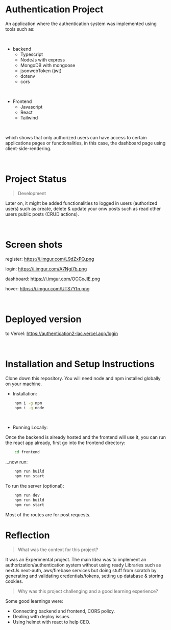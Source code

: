 # Authentication Project

An application where the authentication system was implemented using tools such as:


&nbsp;

* backend
    * Typescript
    * NodeJs with express
    * MongoDB with mongoose
    * jsonwebToken (jwt)
    * dotenv
    * cors

&nbsp;

* Frontend
    * Javascript
    * React
    * Tailwind


&nbsp;


which shows that only authorized users can have access to certain applications pages or functionalities, in this case, the dashboard page using client-side-rendering.


&nbsp;


# Project Status

> Development

Later on, it might be added functionalities to logged in users (authorized users) such as create, delete & update your onw posts such as read other users public posts (CRUD actions).

&nbsp;

# Screen shots
register: https://i.imgur.com/L9dZxPQ.png

login: https://i.imgur.com/A7Ngi7b.png

dashboard: https://i.imgur.com/OCCxJIE.png

hover: https://i.imgur.com/UTS7Yfn.png

&nbsp;

# Deployed version

to Vercel: https://authentication2-lac.vercel.app/login

&nbsp;
# Installation and Setup Instructions
Clone down this repository. You will need node and npm installed globally on your machine.



* Installation:

```bash
    npm i -g npm
    npm i -g node
```

&nbsp;

* Running Locally:

Once the backend is already hosted and the frontend will use it, you can run the react app already, first go into the frontend directory:


```bash
    cd frontend
```

...now run:

```bash
    npm run build
    npm run start
```

To run the server (optional):

```bash
    npm run dev
    npm run build
    npm run start
```

Most of the routes are for post requests.

# Reflection

> What was the context for this project? 

It was an Experimental project. The main Idea was to implement an authorization/authentication system without using ready Libraries such as nextJs next-auth, aws/firebase services but doing stuff from scratch by generating and validating credentials/tokens, setting up database & storing cookies.

> Why was this project challenging and a good learning experience?


Some good learnings were:
* Connecting backend and frontend, CORS policy.
* Dealing with deploy issues.
* Using helmet with react to help CEO.

